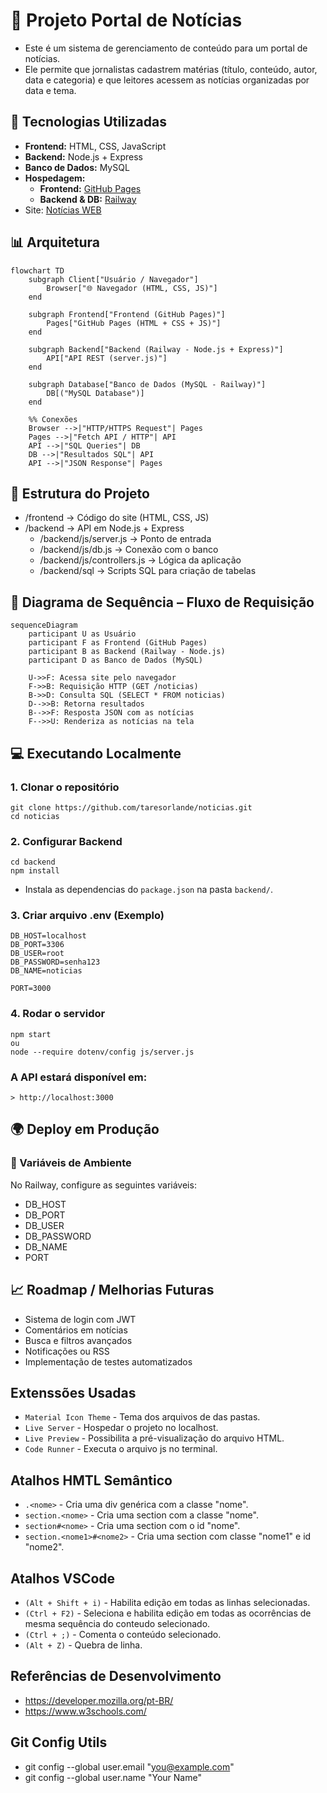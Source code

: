 # 📰 Projeto Portal de Notícias

- Este é um sistema de gerenciamento de conteúdo para um portal de notícias.  
- Ele permite que jornalistas cadastrem matérias (título, conteúdo, autor, data e categoria) e que leitores acessem as notícias organizadas por data e tema.



## 🚀 Tecnologias Utilizadas
- **Frontend:** HTML, CSS, JavaScript  
- **Backend:** Node.js + Express  
- **Banco de Dados:** MySQL  
- **Hospedagem:**  
  - **Frontend:** [GitHub Pages](https://seu-usuario.github.io/seu-repo/)  
  - **Backend & DB:** [Railway](https://seu-backend.up.railway.app) 
- Site: [Notícias WEB](https://taresorlande.github.io/noticias/)

## 📊 Arquitetura

```mermaid
flowchart TD
    subgraph Client["Usuário / Navegador"]
        Browser["🌐 Navegador (HTML, CSS, JS)"]
    end

    subgraph Frontend["Frontend (GitHub Pages)"]
        Pages["GitHub Pages (HTML + CSS + JS)"]
    end

    subgraph Backend["Backend (Railway - Node.js + Express)"]
        API["API REST (server.js)"]
    end

    subgraph Database["Banco de Dados (MySQL - Railway)"]
        DB[("MySQL Database")]
    end

    %% Conexões
    Browser -->|"HTTP/HTTPS Request"| Pages
    Pages -->|"Fetch API / HTTP"| API
    API -->|"SQL Queries"| DB
    DB -->|"Resultados SQL"| API
    API -->|"JSON Response"| Pages
```

## 📂 Estrutura do Projeto
- /frontend → Código do site (HTML, CSS, JS)
- /backend → API em Node.js + Express
    - /backend/js/server.js → Ponto de entrada
    - /backend/js/db.js → Conexão com o banco
    - /backend/js/controllers.js → Lógica da aplicação
    - /backend/sql → Scripts SQL para criação de tabelas

## 🔄 Diagrama de Sequência – Fluxo de Requisição

```mermaid
sequenceDiagram
    participant U as Usuário
    participant F as Frontend (GitHub Pages)
    participant B as Backend (Railway - Node.js)
    participant D as Banco de Dados (MySQL)

    U->>F: Acessa site pelo navegador
    F->>B: Requisição HTTP (GET /noticias)
    B->>D: Consulta SQL (SELECT * FROM noticias)
    D-->>B: Retorna resultados
    B-->>F: Resposta JSON com as notícias
    F-->>U: Renderiza as notícias na tela
```

## 💻 Executando Localmente

### 1. Clonar o repositório
```
git clone https://github.com/taresorlande/noticias.git
cd noticias
```
### 2. Configurar Backend
```
cd backend
npm install
```

- Instala as dependencias do `package.json` na pasta `backend/`.

### 3. Criar arquivo .env (Exemplo)

```
DB_HOST=localhost
DB_PORT=3306
DB_USER=root
DB_PASSWORD=senha123
DB_NAME=noticias

PORT=3000
```

### 4. Rodar o servidor

```
npm start
ou
node --require dotenv/config js/server.js
```
### A API estará disponível em:

    > http://localhost:3000


## 🌍 Deploy em Produção

### 🔑 Variáveis de Ambiente

No Railway, configure as seguintes variáveis:

- DB_HOST
- DB_PORT
- DB_USER
- DB_PASSWORD
- DB_NAME
- PORT

## 📈 Roadmap / Melhorias Futuras

- Sistema de login com JWT
- Comentários em notícias
- Busca e filtros avançados
- Notificações ou RSS
- Implementação de testes automatizados

## Extenssões Usadas

- `Material Icon Theme` - Tema dos arquivos de das pastas.
- `Live Server` - Hospedar o projeto no localhost.
- `Live Preview` - Possibilita a pré-visualização do arquivo HTML.
- `Code Runner` - Executa o arquivo js no terminal.

## Atalhos HMTL Semântico

- `.<nome>` - Cria uma div genérica com a classe "nome".
- `section.<nome>` - Cria uma section com a classe "nome".
- `section#<nome>` - Cria uma section com o id "nome".
- `section.<nome1>#<nome2>` - Cria uma section com classe "nome1" e id "nome2".

## Atalhos VSCode

- `(Alt + Shift + i)` - Habilita edição em todas as linhas selecionadas.
- `(Ctrl + F2)` - Seleciona e habilita edição em todas as ocorrências de mesma sequência do conteudo selecionado.
- `(Ctrl + ;)` - Comenta o conteúdo selecionado.
- `(Alt + Z)` - Quebra de linha.

## Referências de Desenvolvimento

- https://developer.mozilla.org/pt-BR/
- https://www.w3schools.com/

## Git Config Utils

- git config --global user.email "you@example.com"
- git config --global user.name "Your Name"
